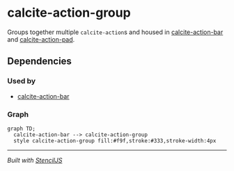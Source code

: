 # calcite-action-group

Groups together multiple `calcite-action`s and housed in [calcite-action-bar](../calcite-action-bar) and [calcite-action-pad](../calcite-action-pad).

## Dependencies

### Used by

- [calcite-action-bar](../calcite-action-bar)

### Graph

```mermaid
graph TD;
  calcite-action-bar --> calcite-action-group
  style calcite-action-group fill:#f9f,stroke:#333,stroke-width:4px
```

---

_Built with [StencilJS](https://stenciljs.com/)_
